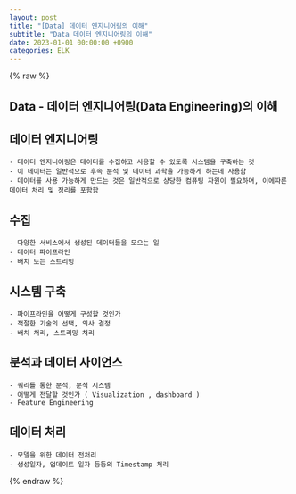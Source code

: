 ```yaml
---
layout: post
title: "[Data] 데이터 엔지니어링의 이해"
subtitle: "Data 데이터 엔지니어링의 이해"
date: 2023-01-01 00:00:00 +0900
categories: ELK
---
```

{% raw %}
## Data - 데이터 엔지니어링(Data Engineering)의 이해  
  
## 데이터 엔지니어링  
	- 데이터 엔지니어링은 데이터를 수집하고 사용할 수 있도록 시스템을 구축하는 것  
	- 이 데이터는 일반적으로 후속 분석 및 데이터 과학을 가능하게 하는데 사용함  
	- 데이터를 사용 가능하게 만드는 것은 일반적으로 상당한 컴퓨팅 자원이 필요하며, 이에따른 데이터 처리 및 정리를 포함함  
  
## 수집  
	- 다양한 서비스에서 생성된 데이터들을 모으는 일  
	- 데이터 파이프라인  
	- 배치 또는 스트리밍  
  
## 시스템 구축  
	- 파이프라인을 어떻게 구성할 것인가  
	- 적절한 기술의 선택, 의사 결정  
	- 배치 처리, 스트리밍 처리  
  
## 분석과 데이터 사이언스  
	- 쿼리를 통한 분석, 분석 시스템  
	- 어떻게 전달할 것인가 ( Visualization , dashboard )  
	- Feature Engineering  
  
## 데이터 처리  
	- 모델을 위한 데이터 전처리  
	- 생성일자, 업데이트 일자 등등의 Timestamp 처리  
  

{% endraw %}
